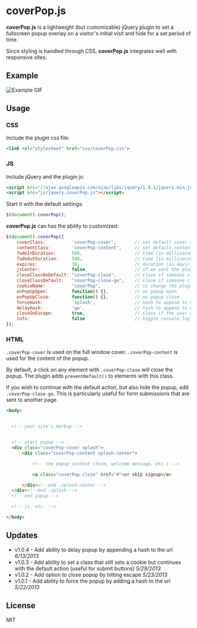 # coverPop.js

**coverPop.js** is a lightweight (but customizable) jQuery plugin to set a fullscreen popup overlay on a visitor's initial visit and hide for a set period of time.

Since styling is handled through CSS, **coverPop.js** integrates well with responsive sites.

## Example

![Example GIF](https://dl.dropboxusercontent.com/u/9008516/Screencast-2013.05.22-21.57.gif)

## Usage

### CSS

Include the plugin css file:

```html
<link rel="stylesheet" href="css/coverPop.css">
```

### JS

Include jQuery and the plugin js:

```html
<script src="//ajax.googleapis.com/ajax/libs/jquery/1.9.1/jquery.min.js"></script>
<script src="js/jquery.coverPop.js"></script>
```

Start it with the default settings:

```javascript
$(document).coverPop();
```

**coverPop.js** can has the ability to customized:

```javascript
$(document).coverPop({
    coverClass:          'coverPop-cover',       // set default cover class
    contentClass:        'coverPop-content',     // set default content class
    fadeInDuration:      500,                    // time (in milliseconds) to fade in
    fadeOutDuration:     500,                    // time (in milliseconds) to fade out
    expires:             30,                     // duration (in days) before it pops up again
    jsCenter:            false,                  // if we want the plugin to center the middle box with js (nasty and unrecommended)
    closeClassNoDefault: "coverPop-close",       // close if someone clicks an element with this class and prevent default action
    closeClassDefault:   "coverPop-close-go",    // close if someone clicks an element with this class and continue default action
    cookieName:          "coverPop",             // to change the plugin cookie name
    onPopUpOpen:         function() {},          // on popup open
    onPopUpClose:        function() {},          // on popup close
    forceHash:           'splash',               // hash to append to url to force display of popup (e.g. http://yourdomain.com/#splash)
    delayHash:           'go',                   // hash to append to url to delay popup for 1 day (e.g. http://yourdomain.com/#go)
    closeOnEscape:       true,                   // close if the user clicks escape
    info:                false                   // toggle console.log statements
});
```

### HTML

`.coverPop-cover` is used on the full window cover. `.coverPop-content` is used for the content of the popup.

By default, a click on any element with `.coverPop-close` will close the popup. The plugin adds `preventDefault()` to elements with this class.

If you wish to continue with the default action, but also hide the popup, add `.coverPop-close-go`. This is particularly useful for form submissions that are sent to another page.

```html
<body>


  <!-- your site's markup -->


  <!-- start popup -->
  <div class="coverPop-cover splash">
      <div class="coverPop-content splash-center">

          <!-- the popup content (form, welcome message, etc.) -->

          <a class="coverPop-close" href="#">or skip signup</a>

      </div><!--end .splash-center -->
  </div><!--end .splash -->
  <!-- end popup -->

  <!-- js, etc. -->

</body>
```

## Updates

* v1.0.4 - Add ability to delay popup by appending a hash to the url *6/13/2013*
* v1.0.3 - Add ability to set a class that still sets a cookie but continues with the default action (useful for submit buttons) *5/29/2013*
* v1.0.2 - Add option to close popup by hitting escape *5/23/2013*
* v1.0.1 - Add ability to force the popup by adding a hash to the url *5/22/2013*


## License

MIT